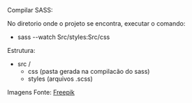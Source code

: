 Compilar SASS:

No diretorio onde o projeto se encontra, executar o comando:

- sass --watch Src/styles:Src/css

Estrutura:

- src /
  - css (pasta gerada na compilacão do sass)
  - styles (arquivos .scss)

Imagens
Fonte: [Freepik](https://br.freepik.com/)
